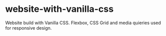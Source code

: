 # website-with-vanilla-css

Website build with Vanilla CSS. Flexbox, CSS Grid and media quieries used for responsive design. 
